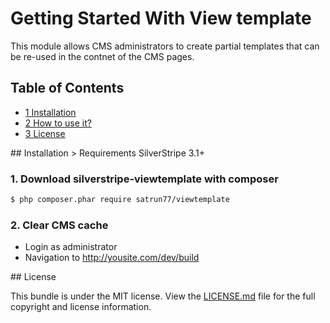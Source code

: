 Getting Started With View template
=======================================

This module allows CMS administrators to create partial templates that can be re-used in the contnet of the CMS pages.

## Table of Contents

- [1 Installation](#install)
- [2 How to use it?](user-docs.md)
- [3 License](#license)

<a name="install"/>
## Installation
> Requirements SilverStripe 3.1+

### 1. Download silverstripe-viewtemplate with composer
``` bash
$ php composer.phar require satrun77/viewtemplate
```

### 2. Clear CMS cache
* Login as administrator
* Navigation to http://yousite.com/dev/build


<a name="license"/>
## License

This bundle is under the MIT license. View the [LICENSE.md](../../../LICENSE.md) file for the full copyright and license information.
